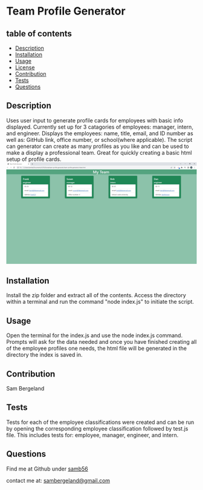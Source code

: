 # Team Profile Generator 
  ## table of contents
  - [Description](#description)
  - [Installation](#installation)
  - [Usage](#usage)
  - [License](#license)
  - [Contribution](#contribution)
  - [Tests](#tests)
  - [Questions](#questions)

  ## Description 
  Uses user input to generate profile cards for employees with basic info displayed. Currently set up for 3 catagories of employees: manager, intern, and engineer. Displays the employees: name, title, email, and ID number as well as: GitHub link, office number, or school(where applicable). The script can generator can create as many profiles as you like and can be used to make a display a professional team. Great for quickly creating a basic html setup of profile cards.
  ![Sample Screenshot of HTML Output!](screenshot.JPG)

  ## Installation 
  Install the zip folder and extract all of the contents. Access the directory within a terminal and run the command "node index.js" to initiate the script.

  ## Usage 
  Open the terminal for the index.js and use the node index.js command. Prompts will ask for the data needed and once you have finished creating all of the employee profiles one needs, the html file will be generated in the directory the index is saved in.

  

  ## Contribution 
  Sam Bergeland

  ## Tests 
  Tests for each of the employee classifications were created and can be run by opening the corresponding employee classification followed by test.js file. This includes tests for: employee, manager, engineer, and intern.
  

  ## Questions 
  Find me at Github under [samb56](https://github.com/samb56)

  contact me at:
  [sambergeland@gmail.com](mailto:sambergeland@gmail.com)
